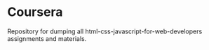 # Coursera ##
Repository for dumping all html-css-javascript-for-web-developers assignments and materials.
